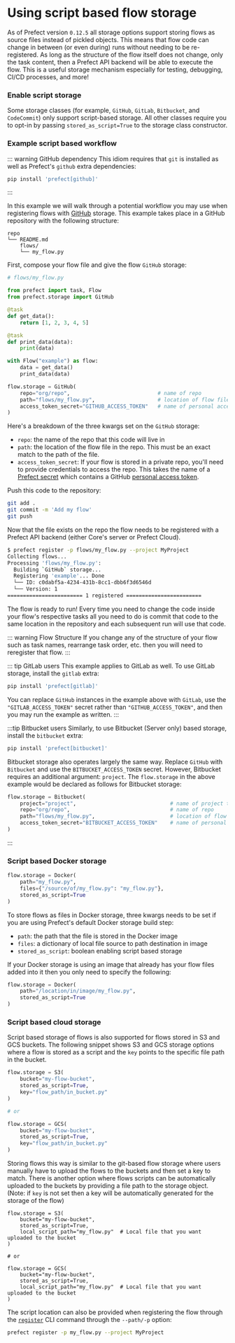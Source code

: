 # Using script based flow storage

As of Prefect version `0.12.5` all storage options support storing flows as
source files instead of pickled objects. This means that flow code can change
in between (or even during) runs without needing to be re-registered. As long as
the structure of the flow itself does not change, only the task content, then a
Prefect API backend will be able to execute the flow. This is a useful storage
mechanism especially for testing, debugging, CI/CD processes, and more!

### Enable script storage

Some storage classes (for example, `GitHub`, `GitLab`, `Bitbucket`, and `CodeCommit`) only support
script-based storage. All other classes require you to opt-in by passing
`stored_as_script=True` to the storage class constructor.

### Example script based workflow

::: warning GitHub dependency
This idiom requires that `git` is installed as well as Prefect's `github` extra dependencies:

```bash
pip install 'prefect[github]'
```
:::

In this example we will walk through a potential workflow you may use when registering flows with
[GitHub](/api/latest/storage.html#github) storage. This example takes place in a GitHub
repository with the following structure:

```
repo
└── README.md
    flows/
    └── my_flow.py
```

First, compose your flow file and give the flow `GitHub` storage:

```python
# flows/my_flow.py

from prefect import task, Flow
from prefect.storage import GitHub

@task
def get_data():
    return [1, 2, 3, 4, 5]

@task
def print_data(data):
    print(data)

with Flow("example") as flow:
    data = get_data()
    print_data(data)

flow.storage = GitHub(
    repo="org/repo",                            # name of repo
    path="flows/my_flow.py",                    # location of flow file in repo
    access_token_secret="GITHUB_ACCESS_TOKEN"   # name of personal access token secret
)
```

Here's a breakdown of the three kwargs set on the `GitHub` storage:

- `repo`: the name of the repo that this code will live in
- `path`: the location of the flow file in the repo. This must be an exact match to the path of the file.
- `access_token_secret`: If your flow is stored in a private repo, you'll need
  to provide credentials to access the repo. This takes the name of a
  [Prefect secret](/core/concepts/secrets.html) which contains a GitHub
  [personal access token](https://help.github.com/en/github/authenticating-to-github/creating-a-personal-access-token-for-the-command-line).

Push this code to the repository:

```bash
git add .
git commit -m 'Add my flow'
git push
```

Now that the file exists on the repo the flow needs to be registered with a Prefect API backend (either
Core's server or Prefect Cloud).

```bash
$ prefect register -p flows/my_flow.py --project MyProject
Collecting flows...
Processing 'flows/my_flow.py':
  Building `GitHub` storage...
  Registering 'example'... Done
  └── ID: c0dabf5a-4234-431b-8cc1-dbb6f3d6546d
  └── Version: 1
======================== 1 registered ========================
```

The flow is ready to run! Every time you need to change the code inside your flow's respective tasks all
you need to do is commit that code to the same location in the repository and each subsequent run will
use that code.

::: warning Flow Structure
If you change any of the structure of your flow such as task names, rearrange task order, etc. then you
will need to reregister that flow.
:::

::: tip GitLab users
This example applies to GitLab as well. To use GitLab storage, install the `gitlab` extra:

```bash
pip install 'prefect[gitlab]'
```

You can replace `GitHub` instances in the example above with `GitLab`, use the `"GITLAB_ACCESS_TOKEN"` secret rather than `"GITHUB_ACCESS_TOKEN"`, and then you may run the example as written.
:::

:::tip Bitbucket users
Similarly, to use Bitbucket (Server only) based storage, install the `bitbucket` extra:

```bash
pip install 'prefect[bitbucket]'
```

Bitbucket storage also operates largely the same way. Replace `GitHub` with `Bitbucket` and use the `BITBUCKET_ACCESS_TOKEN` secret.  However, Bitbucket requires an additional argument: `project`.  The `flow.storage` in the above example would be declared as follows for Bitbucket storage:

```python
flow.storage = Bitbucket(
    project="project",                              # name of project that repo resides in
    repo="org/repo",                                # name of repo
    path="flows/my_flow.py",                        # location of flow file in repo
    access_token_secret="BITBUCKET_ACCESS_TOKEN"    # name of personal access token secret
)
```
:::

### Script based Docker storage

```python
flow.storage = Docker(
    path="my_flow.py",
    files={"/source/of/my_flow.py": "my_flow.py"},
    stored_as_script=True
)
```

To store flows as files in Docker storage, three kwargs needs to be set if you are using Prefect's default
Docker storage build step:

- `path`: the path that the file is stored in the Docker image
- `files`: a dictionary of local file source to path destination in image
- `stored_as_script`: boolean enabling script based storage

If your Docker storage is using an image that already has your flow files added into it then you only
need to specify the following:

```python
flow.storage = Docker(
    path="/location/in/image/my_flow.py",
    stored_as_script=True
)
```

### Script based cloud storage

Script based storage of flows is also supported for flows stored in S3 and GCS buckets. The following
snippet shows S3 and GCS storage options where a flow is stored as a script and the `key` points to the
specific file path in the bucket.

```python
flow.storage = S3(
    bucket="my-flow-bucket",
    stored_as_script=True,
    key="flow_path/in_bucket.py"
)

# or

flow.storage = GCS(
    bucket="my-flow-bucket",
    stored_as_script=True,
    key="flow_path/in_bucket.py"
)
```

Storing flows this way is similar to the git-based flow storage where users manually have to upload the
flows to the buckets and then set a key to match. There is another option where flows scripts can be
automatically uploaded to the buckets by providing a file path to the storage object. (Note: if `key` is
not set then a key will be automatically generated for the storage of the flow)

```python{4,12}
flow.storage = S3(
    bucket="my-flow-bucket",
    stored_as_script=True,
    local_script_path="my_flow.py"  # Local file that you want uploaded to the bucket
)

# or

flow.storage = GCS(
    bucket="my-flow-bucket",
    stored_as_script=True,
    local_script_path="my_flow.py"  # Local file that you want uploaded to the bucket
)
```

The script location can also be provided when registering the flow through the
[`register`](/api/latest/cli/register.html) CLI command through the `--path/-p` option:

```bash
prefect register -p my_flow.py --project MyProject
```
